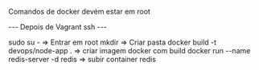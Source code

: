 Comandos de docker devém estar em root

--- Depois de Vagrant ssh ---

sudo su - => Entrar em root
mkdir => Criar pasta
docker build -t devops/node-app . => criar imagem docker com build
docker run --name redis-server -d redis => subir container redis